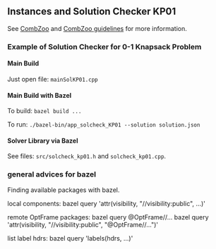 ## Instances and Solution Checker KP01

See [CombZoo](https://github.com/CombZoo) and [CombZoo guidelines](https://github.com/CombZoo/combzoo-guidelines) for more information.

### Example of Solution Checker for 0-1 Knapsack Problem

#### Main Build

Just open file: `mainSolKP01.cpp`

#### Main Build with Bazel 

To build: `bazel build ...`

To run: `./bazel-bin/app_solcheck_KP01 --solution solution.json `

#### Solver Library via Bazel

See files: `src/solcheck_kp01.h` and `solcheck_kp01.cpp`.

### general advices for bazel
Finding available packages with bazel.

local components:
bazel query 'attr(visibility, "//visibility:public", ...)'

remote OptFrame packages:
bazel query @OptFrame//...
bazel query 'attr(visibility, "//visibility:public", "@OptFrame//...")'


list label hdrs:
bazel query 'labels(hdrs, ...)'
